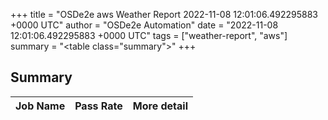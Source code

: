 +++
title = "OSDe2e aws Weather Report 2022-11-08 12:01:06.492295883 +0000 UTC"
author = "OSDe2e Automation"
date = "2022-11-08 12:01:06.492295883 +0000 UTC"
tags = ["weather-report", "aws"]
summary = "<table class=\"summary\"></table>"
+++
## Summary

| Job Name | Pass Rate | More detail |
|----------|-----------|-------------|




